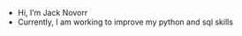 - Hi, I’m Jack Novorr
- Currently, I am working to improve my python and sql skills

<!---
JackNovorr/JackNovorr is a ✨ special ✨ repository because its `README.md` (this file) appears on your GitHub profile.
You can click the Preview link to take a look at your changes.
--->
